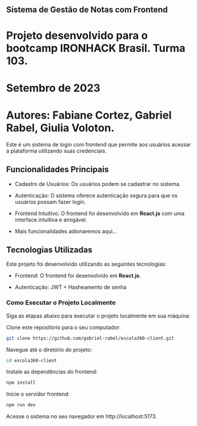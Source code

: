 ## Sistema de Gestão de Notas com Frontend

# Projeto desenvolvido para o bootcamp IRONHACK Brasil. Turma 103.

# Setembro de 2023

# Autores: Fabiane Cortez, Gabriel Rabel, Giulia Voloton.

Este é um sistema de login com frontend que permite aos usuários acessar a plataforma utilizando suas credenciais.

## Funcionalidades Principais

- Cadastro de Usuários: Os usuários podem se cadastrar no sistema.

- Autenticação: O sistema oferece autenticação segura para que os usuários possam fazer login.

- Frontend Intuitivo: O frontend foi desenvolvido em **React.js** com uma interface intuitiva e amigável.

- Mais funcionalidades adionaremos aqui...

## Tecnologias Utilizadas

Este projeto foi desenvolvido utilizando as seguintes tecnologias:

- Frontend: O frontend foi desenvolvido em **React.js**.

- Autenticação: JWT + Hasheamento de senha

### Como Executar o Projeto Localmente

Siga as etapas abaixo para executar o projeto localmente em sua máquina:

Clone este repositório para o seu computador:

```bash
git clone https://github.com/gabriel-rabel/escola360-client.git
```

Navegue até o diretório do projeto:

```bash
cd escola360-client
```

Instale as dependências do frontend:

```bash
npm install
```

Inicie o servidor frontend:

```bash
npm run dev
```

Acesse o sistema no seu navegador em http://localhost:5173.
